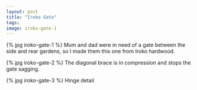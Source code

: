 ```yaml
---
layout: post
title: "Iroko Gate"
tags: 
image: iroko-gate-1
---
```

{% jpg iroko-gate-1 %} Mum and dad were in need of a gate between the side and rear gardens, so I made them this one from Iroko hardwood.

{% jpg iroko-gate-2 %} The diagonal brace is in compression and stops the gate sagging.

{% jpg iroko-gate-3 %} Hinge detail

